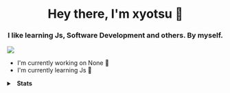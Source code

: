 <h1 align="center">Hey there, I'm xyotsu 👋</h1>
<h3 align="center">I like learning Js, Software Development and others. By myself.</h3>

<img src="https://img.shields.io/github/watchers/xyotsu/xyotsu?style=social">

- I'm currently working on None 🔭
- I'm currently learning Js 📝

<details>
  <summary>&nbsp; <b>Stats</b></summary>
  &nbsp; 
  <details>
    <summary> &nbsp; &nbsp; &nbsp; <b>GitHub Stats</b></summary>
    <img src="https://github-readme-stats.vercel.app/api?username=xyotsu">
  </details>
  <details>
    <summary> &nbsp; &nbsp; &nbsp; <b>Top language</b></summary>
    <img src="https://github-readme-stats.vercel.app/api/top-langs/?username=xyotsu&layout=compact">
  </details>
  <details>
    <summary> &nbsp; &nbsp; &nbsp; <b>Discord Presence</b></summary>
    <img src="https://lanyard.cnrad.dev/api/321017931423023105">
  </details>
</details>
